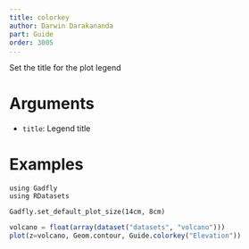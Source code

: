 ```yaml
---
title: colorkey
author: Darwin Darakananda
part: Guide
order: 3005
...
```


Set the title for the plot legend

# Arguments
  * `title`: Legend title

# Examples

```{.julia hide="true" results="none"}
using Gadfly
using RDatasets

Gadfly.set_default_plot_size(14cm, 8cm)
```

```julia
volcano = float(array(dataset("datasets", "volcano")))
plot(z=volcano, Geom.contour, Guide.colorkey("Elevation"))
```
